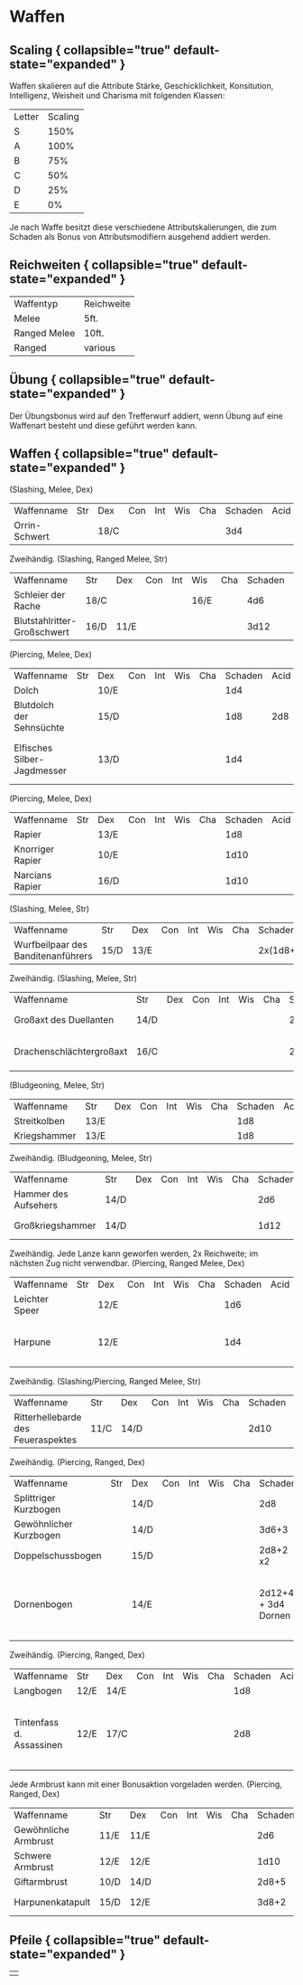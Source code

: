 # Waffen

<primary-label ref="mechanics"/>

## Scaling { collapsible="true" default-state="expanded" }

Waffen skalieren auf die Attribute Stärke, Geschicklichkeit, Konsitution, Intelligenz, Weisheit und Charisma mit
folgenden Klassen:

<table>
<tr><td>Letter</td><td>Scaling</td></tr>
<tr><td>S</td><td>150%</td></tr>
<tr><td>A</td><td>100%</td></tr>
<tr><td>B</td><td>75%</td></tr>
<tr><td>C</td><td>50%</td></tr>
<tr><td>D</td><td>25%</td></tr>
<tr><td>E</td><td>0%</td></tr>
</table>

Je nach Waffe besitzt diese verschiedene Attributskalierungen, die zum Schaden als Bonus von Attributsmodifiern
ausgehend addiert werden.

## Reichweiten { collapsible="true" default-state="expanded" }

<table>
<tr><td>Waffentyp</td><td>Reichweite</td></tr>
<tr><td>Melee</td><td>5ft.</td></tr>
<tr><td>Ranged Melee</td><td>10ft.</td></tr>
<tr><td>Ranged</td><td>various</td></tr>
</table>

## Übung { collapsible="true" default-state="expanded" }

Der Übungsbonus wird auf den Trefferwurf addiert, wenn Übung auf eine Waffenart besteht und diese geführt
werden kann.

## Waffen { collapsible="true" default-state="expanded" }

<tabs>
<tab title="Kurzschwerter">
(Slashing, Melee, Dex)
<table>
<tr><td>Waffenname</td><td>Str</td><td>Dex</td><td>Con</td><td>Int</td><td>Wis</td><td>Cha</td><td>Schaden</td><td>Acid</td><td>Cold</td><td>Dark</td><td>Fire</td><td>Forc</td><td>Lght</td><td>Necr</td><td>Pois</td><td>Psyc</td><td>Radi</td><td>Thnd</td><td>Fähigkeit</td></tr>
<tr><td>Orrin-Schwert</td><td> </td><td>18/C</td><td> </td><td> </td><td> </td><td> </td><td>3d4</td><td> </td><td> </td><td> </td><td> </td><td> </td><td> </td><td> </td><td> </td><td> </td><td> </td><td> </td><td> </td></tr>
</table>
</tab>

<tab title="Großschwerter">
Zweihändig.
(Slashing, Ranged Melee, Str)
<table>
<tr><td>Waffenname</td><td>Str</td><td>Dex</td><td>Con</td><td>Int</td><td>Wis</td><td>Cha</td><td>Schaden</td><td>Acid</td><td>Cold</td><td>Dark</td><td>Fire</td><td>Force</td><td>Lighting</td><td>Necrotic</td><td>Poison</td><td>Psychic</td><td>Radiant</td><td>Thunder</td><td>Fähigkeit</td></tr>
<tr><td>Schleier der Rache</td><td>18/C</td><td> </td><td> </td><td> </td><td>16/E</td><td> </td><td>4d6</td><td> </td><td> </td><td>2d6</td><td> </td><td> </td><td> </td><td> </td><td> </td><td> </td><td> </td><td> </td><td>Racheschleier</td></tr>
<tr><td>Blutstahlritter-Großschwert</td><td>16/D</td><td>11/E</td><td> </td><td> </td><td> </td><td> </td><td>3d12</td><td> </td><td> </td><td> </td><td> </td><td> </td><td> </td><td> </td><td> </td><td> </td><td> </td><td>2d4</td><td> </td></tr>
</table>
</tab>

<tab title="Dolche">
(Piercing, Melee, Dex)
<table>
<tr><td>Waffenname</td><td>Str</td><td>Dex</td><td>Con</td><td>Int</td><td>Wis</td><td>Cha</td><td>Schaden</td><td>Acid</td><td>Cold</td><td>Dark</td><td>Fire</td><td>Force</td><td>Lighting</td><td>Necrotic</td><td>Poison</td><td>Psychic</td><td>Radiant</td><td>Thunder</td><td>Fähigkeit</td></tr>
<tr><td>Dolch</td><td> </td><td>10/E</td><td> </td><td> </td><td> </td><td> </td><td>1d4</td><td> </td><td> </td><td> </td><td> </td><td> </td><td> </td><td> </td><td> </td><td> </td><td> </td><td> </td><td> </td></tr>
<tr><td>Blutdolch der Sehnsüchte</td><td> </td><td>15/D</td><td> </td><td> </td><td> </td><td> </td><td>1d8</td><td>2d8</td><td> </td><td> </td><td> </td><td> </td><td> </td><td> </td><td> </td><td> </td><td> </td><td> </td><td>Multiattack</td></tr>
<!--<tr><td>Schattenglas</td><td> </td><td>20/C</td><td> </td><td> </td><td> </td><td> </td><td>2d4</td><td> </td><td> </td><td>1d4</td><td> </td><td> </td><td> </td><td>1d4</td><td> </td><td> </td><td> </td><td> </td><td>x2, hinterlässt in Kleidung und Haut keine Schnitte; innere Verletzungen</td></tr>-->
<tr><td>Elfisches Silber-Jagdmesser</td><td> </td><td>13/D</td><td> </td><td> </td><td> </td><td> </td><td>1d4</td><td> </td><td> </td><td> </td><td> </td><td> </td><td> </td><td> </td><td> </td><td>1d8</td><td> </td><td> </td><td>Lautloses Bewegen nach Angriff</td></tr>
</table>
</tab>

<tab title="Stichschwerter">
(Piercing, Melee, Dex)
<table>
<tr><td>Waffenname</td><td>Str</td><td>Dex</td><td>Con</td><td>Int</td><td>Wis</td><td>Cha</td><td>Schaden</td><td>Acid</td><td>Cold</td><td>Dark</td><td>Fire</td><td>Force</td><td>Lighting</td><td>Necrotic</td><td>Poison</td><td>Psychic</td><td>Radiant</td><td>Thunder</td><td>Fähigkeit</td></tr>
<tr><td>Rapier</td><td> </td><td>13/E</td><td> </td><td> </td><td> </td><td> </td><td>1d8</td><td> </td><td> </td><td> </td><td> </td><td> </td><td> </td><td> </td><td> </td><td> </td><td> </td><td> </td><td> </td></tr>
<tr><td>Knorriger Rapier</td><td> </td><td>10/E</td><td> </td><td> </td><td> </td><td> </td><td>1d10</td><td> </td><td> </td><td> </td><td> </td><td> </td><td> </td><td> </td><td> </td><td> </td><td> </td><td> </td><td> </td></tr>
<tr><td>Narcians Rapier</td><td> </td><td>16/D</td><td> </td><td> </td><td> </td><td> </td><td>1d10</td><td> </td><td> </td><td> </td><td> </td><td> </td><td> </td><td> </td><td> </td><td> </td><td>1d4</td><td> </td><td> </td></tr>
</table>
</tab>

<tab title="Äxte">
(Slashing, Melee, Str)
<table>
<tr><td>Waffenname</td><td>Str</td><td>Dex</td><td>Con</td><td>Int</td><td>Wis</td><td>Cha</td><td>Schaden</td><td>Acid</td><td>Cold</td><td>Dark</td><td>Fire</td><td>Force</td><td>Lighting</td><td>Necrotic</td><td>Poison</td><td>Psychic</td><td>Radiant</td><td>Thunder</td><td>Fähigkeit</td></tr>
<tr><td>Wurfbeilpaar des Banditenanführers</td><td>15/D</td><td>13/E</td><td> </td><td> </td><td> </td><td> </td><td>2x(1d8+4)</td><td> </td><td> </td><td> </td><td> </td><td> </td><td> </td><td> </td><td> </td><td> </td><td> </td><td> </td><td>Wurf (20/60)</td></tr>
</table>
</tab>

<tab title="Großäxte">
Zweihändig. (Slashing, Melee, Str)
<table>
<tr><td>Waffenname</td><td>Str</td><td>Dex</td><td>Con</td><td>Int</td><td>Wis</td><td>Cha</td><td>Schaden</td><td>Acid</td><td>Cold</td><td>Dark</td><td>Fire</td><td>Force</td><td>Lighting</td><td>Necrotic</td><td>Poison</td><td>Psychic</td><td>Radiant</td><td>Thunder</td><td>Fähigkeit</td></tr>
<tr><td>Großaxt des Duellanten</td><td>14/D</td><td> </td><td> </td><td> </td><td> </td><td> </td><td>2d12</td><td> </td><td> </td><td> </td><td> </td><td> </td><td> </td><td> </td><td> </td><td> </td><td> </td><td> </td><td>5ft Knockback</td></tr>
<tr><td>Drachenschlächtergroßaxt</td><td>16/C</td><td> </td><td> </td><td> </td><td> </td><td> </td><td>2d12</td><td> </td><td> </td><td> </td><td> </td><td> </td><td>4d4</td><td> </td><td> </td><td> </td><td> </td><td> </td><td>+2d4 lightning Cd: 5R.</td></tr>
</table>
</tab>

<tab title="Hämmer">
(Bludgeoning, Melee, Str)
<table>
<tr><td>Waffenname</td><td>Str</td><td>Dex</td><td>Con</td><td>Int</td><td>Wis</td><td>Cha</td><td>Schaden</td><td>Acid</td><td>Cold</td><td>Dark</td><td>Fire</td><td>Force</td><td>Lighting</td><td>Necrotic</td><td>Poison</td><td>Psychic</td><td>Radiant</td><td>Thunder</td><td>Fähigkeit</td></tr>
<tr><td>Streitkolben</td><td>13/E</td><td> </td><td> </td><td> </td><td> </td><td> </td><td>1d8</td><td> </td><td> </td><td> </td><td> </td><td> </td><td> </td><td> </td><td> </td><td> </td><td> </td><td> </td><td> </td></tr>
<tr><td>Kriegshammer</td><td>13/E</td><td> </td><td> </td><td> </td><td> </td><td> </td><td>1d8</td><td> </td><td> </td><td> </td><td> </td><td> </td><td> </td><td> </td><td> </td><td> </td><td> </td><td> </td><td> </td></tr>
</table>
</tab>

<tab title="Großhämmer">
Zweihändig. (Bludgeoning, Melee, Str)
<table>
<tr><td>Waffenname</td><td>Str</td><td>Dex</td><td>Con</td><td>Int</td><td>Wis</td><td>Cha</td><td>Schaden</td><td>Acid</td><td>Cold</td><td>Dark</td><td>Fire</td><td>Force</td><td>Lighting</td><td>Necrotic</td><td>Poison</td><td>Psychic</td><td>Radiant</td><td>Thunder</td><td>Fähigkeit</td></tr>
<tr><td>Hammer des Aufsehers</td><td>14/D</td><td> </td><td> </td><td> </td><td> </td><td> </td><td>2d6</td><td> </td><td> </td><td> </td><td> </td><td> </td><td> </td><td> </td><td> </td><td> </td><td> </td><td> </td><td> </td></tr>
<tr><td>Großkriegshammer</td><td>14/D</td><td> </td><td> </td><td> </td><td> </td><td> </td><td>1d12</td><td> </td><td> </td><td> </td><td> </td><td> </td><td> </td><td> </td><td> </td><td> </td><td> </td><td> </td><td>Para: 75%</td></tr>
</table>
</tab>

<tab title="Lanzen">
Zweihändig. Jede Lanze kann geworfen werden, 2x Reichweite; im nächsten Zug nicht verwendbar. (Piercing, Ranged Melee, Dex)
<table>
<tr><td>Waffenname</td><td>Str</td><td>Dex</td><td>Con</td><td>Int</td><td>Wis</td><td>Cha</td><td>Schaden</td><td>Acid</td><td>Cold</td><td>Dark</td><td>Fire</td><td>Force</td><td>Lighting</td><td>Necrotic</td><td>Poison</td><td>Psychic</td><td>Radiant</td><td>Thunder</td><td>Fähigkeit</td></tr>
<tr><td>Leichter Speer</td><td> </td><td>12/E</td><td> </td><td> </td><td> </td><td> </td><td>1d6</td><td> </td><td> </td><td> </td><td> </td><td> </td><td> </td><td> </td><td> </td><td> </td><td> </td><td> </td><td>20/60</td></tr>
<tr><td>Harpune</td><td> </td><td>12/E</td><td> </td><td> </td><td> </td><td> </td><td>1d4</td><td> </td><td> </td><td> </td><td> </td><td> </td><td> </td><td> </td><td> </td><td> </td><td> </td><td> </td><td>20/60, Widerhaken (x2 Dmg Roll)</td></tr>
</table>
</tab>

<tab title="Hellebarden">
Zweihändig. (Slashing/Piercing, Ranged Melee, Str)
<table>
<tr><td>Waffenname</td><td>Str</td><td>Dex</td><td>Con</td><td>Int</td><td>Wis</td><td>Cha</td><td>Schaden</td><td>Acid</td><td>Cold</td><td>Dark</td><td>Fire</td><td>Force</td><td>Lighting</td><td>Necrotic</td><td>Poison</td><td>Psychic</td><td>Radiant</td><td>Thunder</td><td>Fähigkeit</td></tr>
<!--<tr><td>Herbstlaubhellebarde</td><td>18/C</td><td>18/D</td><td> </td><td>16/E</td><td> </td><td> </td><td>2d10</td><td> </td><td> </td><td>1d8</td><td> </td><td> </td><td> </td><td> </td><td> </td><td> </td><td> </td><td> </td><td>Herbstwinde</td></tr>-->
<tr><td>Ritterhellebarde des Feueraspektes</td><td>11/C</td><td>14/D</td><td> </td><td> </td><td> </td><td> </td><td>2d10</td><td> </td><td> </td><td> </td><td>1d4</td><td> </td><td> </td><td> </td><td> </td><td> </td><td> </td><td> </td><td> </td></tr>
</table>
</tab>

<tab title="Kurzbögen">
Zweihändig. (Piercing, Ranged, Dex)
<table>
<tr><td>Waffenname</td><td>Str</td><td>Dex</td><td>Con</td><td>Int</td><td>Wis</td><td>Cha</td><td>Schaden</td><td>Acid</td><td>Cold</td><td>Dark</td><td>Fire</td><td>Force</td><td>Lighting</td><td>Necrotic</td><td>Poison</td><td>Psychic</td><td>Radiant</td><td>Thunder</td><td>Fähigkeit</td></tr>
<tr><td>Splittriger Kurzbogen</td><td> </td><td>14/D</td><td> </td><td> </td><td> </td><td> </td><td>2d8</td><td> </td><td> </td><td> </td><td> </td><td> </td><td> </td><td> </td><td> </td><td> </td><td> </td><td> </td><td>60/90</td></tr>
<tr><td>Gewöhnlicher Kurzbogen</td><td> </td><td>14/D</td><td> </td><td> </td><td> </td><td> </td><td>3d6+3</td><td> </td><td> </td><td> </td><td> </td><td> </td><td> </td><td> </td><td> </td><td> </td><td> </td><td> </td><td>60/90</td></tr>
<tr><td>Doppelschussbogen</td><td> </td><td>15/D</td><td> </td><td> </td><td> </td><td> </td><td>2d8+2 x2</td><td> </td><td> </td><td> </td><td> </td><td> </td><td> </td><td> </td><td> </td><td> </td><td> </td><td> </td><td>60/90</td></tr>
<tr><td>Dornenbogen</td><td> </td><td>14/E</td><td> </td><td> </td><td> </td><td> </td><td>2d12+4 + 3d4 Dornen</td><td> </td><td> </td><td> </td><td> </td><td> </td><td> </td><td> </td><td> </td><td> </td><td> </td><td> </td><td>60/90, Erschafft mit einer Dornenrankenexplosion in einem 3x3 Kreuz umschlingt und grappled Gegner</td></tr>
</table>
</tab>

<tab title="Langbögen">
Zweihändig. (Piercing, Ranged, Dex)
<table>
<tr><td>Waffenname</td><td>Str</td><td>Dex</td><td>Con</td><td>Int</td><td>Wis</td><td>Cha</td><td>Schaden</td><td>Acid</td><td>Cold</td><td>Dark</td><td>Fire</td><td>Force</td><td>Lighting</td><td>Necrotic</td><td>Poison</td><td>Psychic</td><td>Radiant</td><td>Thunder</td><td>Fähigkeit</td></tr>
<tr><td>Langbogen</td><td>12/E</td><td>14/E</td><td> </td><td> </td><td> </td><td> </td><td>1d8</td><td> </td><td> </td><td> </td><td> </td><td> </td><td> </td><td> </td><td> </td><td> </td><td> </td><td> </td><td>120/380</td></tr>
<tr><td>Tintenfass d. Assassinen</td><td>12/E</td><td>17/C</td><td> </td><td> </td><td> </td><td> </td><td>2d8</td><td> </td><td> </td><td> </td><td> </td><td> </td><td> </td><td> </td><td> </td><td> </td><td> </td><td> </td><td>100/250, 10 Pfeile in beliebiges Gift eintauchen</td></tr>
</table>
</tab>

<tab title="Armbrüste">
Jede Armbrust kann mit einer Bonusaktion vorgeladen werden. (Piercing, Ranged, Dex)
<table>
<tr><td>Waffenname</td><td>Str</td><td>Dex</td><td>Con</td><td>Int</td><td>Wis</td><td>Cha</td><td>Schaden</td><td>Acid</td><td>Cold</td><td>Dark</td><td>Fire</td><td>Force</td><td>Lighting</td><td>Necrotic</td><td>Poison</td><td>Psychic</td><td>Radiant</td><td>Thunder</td><td>Fähigkeit</td></tr>
<tr><td>Gewöhnliche Armbrust</td><td>11/E</td><td>11/E</td><td> </td><td> </td><td> </td><td> </td><td>2d6</td><td> </td><td> </td><td> </td><td> </td><td> </td><td> </td><td> </td><td> </td><td> </td><td> </td><td> </td><td>80/300</td></tr>
<tr><td>Schwere Armbrust</td><td>12/E</td><td>12/E</td><td> </td><td> </td><td> </td><td> </td><td>1d10</td><td> </td><td> </td><td> </td><td> </td><td> </td><td> </td><td> </td><td> </td><td> </td><td> </td><td> </td><td>80/300</td></tr>
<tr><td>Giftarmbrust</td><td>10/D</td><td>14/D</td><td> </td><td> </td><td> </td><td> </td><td>2d8+5</td><td> </td><td> </td><td> </td><td> </td><td> </td><td> </td><td> </td><td>3d6</td><td> </td><td> </td><td> </td><td>100/300</td></tr>
<tr><td>Harpunenkatapult</td><td>15/D</td><td>12/E</td><td> </td><td> </td><td> </td><td> </td><td>3d8+2</td><td> </td><td> </td><td> </td><td> </td><td> </td><td> </td><td> </td><td></td><td> </td><td> </td><td> </td><td>80/300, 5ft. Pull</td></tr>
</table>
</tab>
</tabs>

## Pfeile { collapsible="true" default-state="expanded" }

<table>
<tr><td></td></tr>
</table>